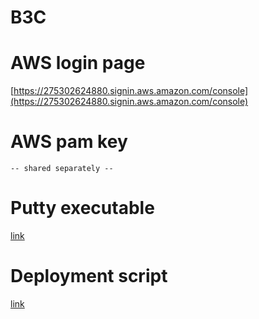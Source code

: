 # B3C

# AWS login page
[https://275302624880.signin.aws.amazon.com/console](https://275302624880.signin.aws.amazon.com/console)

# AWS pam key
`-- shared separately --`

# Putty executable
[link](https://the.earth.li/~sgtatham/putty/latest/w32/putty.exe)

# Deployment script
[link](https://raw.githubusercontent.com/ToSa27/B3C/master/deploy/deploy.sh)
